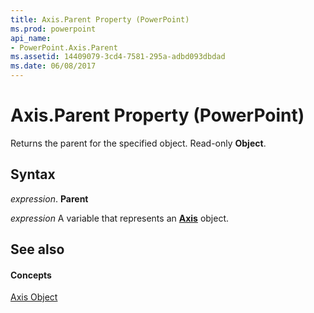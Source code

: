 ```yaml
---
title: Axis.Parent Property (PowerPoint)
ms.prod: powerpoint
api_name:
- PowerPoint.Axis.Parent
ms.assetid: 14409079-3cd4-7581-295a-adbd093dbdad
ms.date: 06/08/2017
---
```



# Axis.Parent Property (PowerPoint)

Returns the parent for the specified object. Read-only  **Object**.


## Syntax

 _expression_. **Parent**

 _expression_ A variable that represents an **[Axis](PowerPoint.Axis.md)** object.


## See also


#### Concepts


[Axis Object](PowerPoint.Axis.md)


